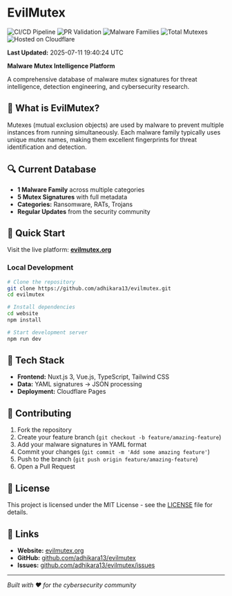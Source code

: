 # EvilMutex

<!-- BADGES START -->
![CI/CD Pipeline](https://github.com/adhikara13/EvilMutex/actions/workflows/ci-cd.yml/badge.svg) 
![PR Validation](https://github.com/adhikara13/EvilMutex/actions/workflows/pr-validation.yml/badge.svg) 
![Malware Families](https://img.shields.io/badge/Malware%20Families-6-red) 
![Total Mutexes](https://img.shields.io/badge/Total%20Mutexes-7-blue) 
![Hosted on Cloudflare](https://img.shields.io/badge/Hosted%20on-Cloudflare%20Pages-orange)

**Last Updated:** 2025-07-11 19:40:24 UTC
<!-- BADGES END -->

**Malware Mutex Intelligence Platform**

A comprehensive database of malware mutex signatures for threat intelligence, detection engineering, and cybersecurity research.

## 🎯 What is EvilMutex?

Mutexes (mutual exclusion objects) are used by malware to prevent multiple instances from running simultaneously. Each malware family typically uses unique mutex names, making them excellent fingerprints for threat identification and detection.

## 🔍 Current Database

- **1 Malware Family** across multiple categories
- **5 Mutex Signatures** with full metadata  
- **Categories:** Ransomware, RATs, Trojans
- **Regular Updates** from the security community

## 🚀 Quick Start

Visit the live platform: **[evilmutex.org](https://evilmutex.org)**

### Local Development

```bash
# Clone the repository
git clone https://github.com/adhikara13/evilmutex.git
cd evilmutex

# Install dependencies
cd website
npm install

# Start development server
npm run dev
```

## 🔧 Tech Stack

- **Frontend:** Nuxt.js 3, Vue.js, TypeScript, Tailwind CSS
- **Data:** YAML signatures → JSON processing
- **Deployment:** Cloudflare Pages

## 🤝 Contributing

1. Fork the repository
2. Create your feature branch (`git checkout -b feature/amazing-feature`)
3. Add your malware signatures in YAML format
4. Commit your changes (`git commit -m 'Add some amazing feature'`)
5. Push to the branch (`git push origin feature/amazing-feature`)
6. Open a Pull Request

## 📄 License

This project is licensed under the MIT License - see the [LICENSE](LICENSE) file for details.

## 🔗 Links

- **Website:** [evilmutex.org](https://evilmutex.org)
- **GitHub:** [github.com/adhikara13/evilmutex](https://github.com/adhikara13/evilmutex)
- **Issues:** [github.com/adhikara13/evilmutex/issues](https://github.com/adhikara13/evilmutex/issues)

---

*Built with ❤️ for the cybersecurity community* 